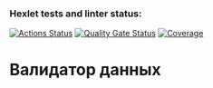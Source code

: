 ### Hexlet tests and linter status:
[![Actions Status](https://github.com/ganiev-dev/java-project-78/actions/workflows/hexlet-check.yml/badge.svg)](https://github.com/ganiev-dev/java-project-78/actions)
[![Quality Gate Status](https://sonarcloud.io/api/project_badges/measure?project=ganiev-dev_java-project-78&metric=alert_status)](https://sonarcloud.io/summary/new_code?id=ganiev-dev_java-project-78)
[![Coverage](https://sonarcloud.io/api/project_badges/measure?project=ganiev-dev_java-project-78&metric=coverage)](https://sonarcloud.io/summary/new_code?id=ganiev-dev_java-project-78)
 # Валидатор данных 

